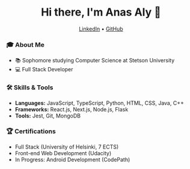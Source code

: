 <h1 align="center">Hi there, I'm Anas Aly 👋</h1>

<p align="center">
  <a href="https://linkedin.com/in/anasaly">LinkedIn</a> •
  <a href="https://github.com/AnasGamal">GitHub</a>
</p>

### 🎓 About Me
- 📚 Sophomore studying Computer Science at Stetson University
- 💻 Full Stack Developer

### 🛠️ Skills & Tools
- **Languages:** JavaScript, TypeScript, Python, HTML, CSS, Java, C++
- **Frameworks:** React.js, Next.js, Node.js, Flask
- **Tools:** Jest, Git, MongoDB

### 🏆 Certifications
- Full Stack (University of Helsinki, 7 ECTS)
- Front-end Web Development (Udacity)
- In Progress: Android Development (CodePath)
